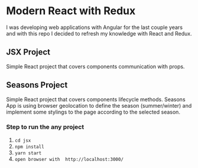 # Modern React with Redux

I was developing web applications with Angular for the last couple years and with this repo I decided to refresh my knowledge with React and Redux.

## JSX Project

Simple React project that covers components communication with props.

## Seasons Project

Simple React project that covers components lifecycle methods. Seasons App is using browser geolocation to define the season (summer/winter) and implement some stylings to the page according to the selected season.

### Step to run the any project

1. `cd jsx`
2. `npm install`
3. `yarn start`
4. `open browser with  http://localhost:3000/`